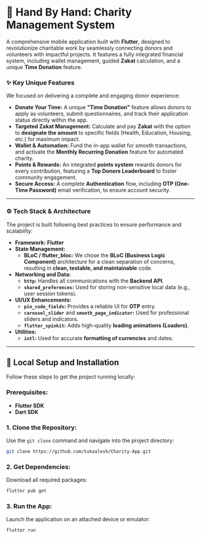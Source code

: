 
# 🤝 Hand By Hand: Charity Management System

A comprehensive mobile application built with **Flutter**, designed to revolutionize charitable work by seamlessly connecting donors and volunteers with impactful projects. It features a fully integrated financial system, including wallet management, guided **Zakat** calculation, and a unique **Time Donation** feature.


### ✨ Key Unique Features

We focused on delivering a complete and engaging donor experience:

  * **Donate Your Time:** A unique **"Time Donation"** feature allows donors to apply as volunteers, submit questionnaires, and track their application status directly within the app.
  * **Targeted Zakat Management:** Calculate and pay **Zakat** with the option to **designate the amount** to specific fields (Health, Education, Housing, etc.) for maximum impact.
  * **Wallet & Automation:** Fund the in-app wallet for smooth transactions, and activate the **Monthly Recurring Donation** feature for automated charity.
  * **Points & Rewards:** An integrated **points system** rewards donors for every contribution, featuring a **Top Donors Leaderboard** to foster community engagement.
  * **Secure Access:** A complete **Authentication** flow, including **OTP (One-Time Password)** email verification, to ensure account security.

-----

### ⚙️ Tech Stack & Architecture

The project is built following best practices to ensure performance and scalability:

  * **Framework:** **Flutter**
  * **State Management:**
      * **BLoC / flutter\_bloc:** We chose the **BLoC (Business Logic Component)** architecture for a clean separation of concerns, resulting in **clean, testable, and maintainable** code.
  * **Networking and Data:**
      * **`http`:** Handles all communications with the **Backend API**.
      * **`shared_preferences`:** Used for storing non-sensitive local data (e.g., user session tokens).
  * **UI/UX Enhancements:**
      * **`pin_code_fields`:** Provides a reliable UI for **OTP** entry.
      * **`carousel_slider`** and **`smooth_page_indicator`:** Used for professional sliders and indicators.
      * **`flutter_spinkit`:** Adds high-quality **loading animations (Loaders)**.
  * **Utilities:**
      * **`intl`:** Used for accurate **formatting of currencies** and dates.

-----

## 🚀 Local Setup and Installation

Follow these steps to get the project running locally:

### Prerequisites:

  * **Flutter SDK**
  * **Dart SDK**

### 1\. Clone the Repository:

Use the `git clone` command and navigate into the project directory:

```bash
git clone https://github.com/tukaalesh/Charity-App.git
```

### 2\. Get Dependencies:

Download all required packages:

```bash
flutter pub get
```

### 3\. Run the App:

Launch the application on an attached device or emulator:

```bash
flutter run
```

